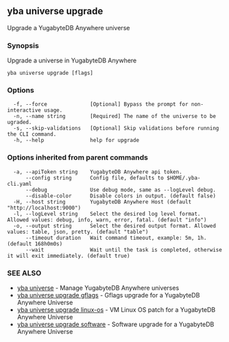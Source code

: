 ## yba universe upgrade

Upgrade a YugabyteDB Anywhere universe

### Synopsis

Upgrade a universe in YugabyteDB Anywhere

```
yba universe upgrade [flags]
```

### Options

```
  -f, --force              [Optional] Bypass the prompt for non-interactive usage.
  -n, --name string        [Required] The name of the universe to be ugraded.
  -s, --skip-validations   [Optional] Skip validations before running the CLI command.
  -h, --help               help for upgrade
```

### Options inherited from parent commands

```
  -a, --apiToken string    YugabyteDB Anywhere api token.
      --config string      Config file, defaults to $HOME/.yba-cli.yaml
      --debug              Use debug mode, same as --logLevel debug.
      --disable-color      Disable colors in output. (default false)
  -H, --host string        YugabyteDB Anywhere Host (default "http://localhost:9000")
  -l, --logLevel string    Select the desired log level format. Allowed values: debug, info, warn, error, fatal. (default "info")
  -o, --output string      Select the desired output format. Allowed values: table, json, pretty. (default "table")
      --timeout duration   Wait command timeout, example: 5m, 1h. (default 168h0m0s)
      --wait               Wait until the task is completed, otherwise it will exit immediately. (default true)
```

### SEE ALSO

* [yba universe](yba_universe.md)	 - Manage YugabyteDB Anywhere universes
* [yba universe upgrade gflags](yba_universe_upgrade_gflags.md)	 - Gflags upgrade for a YugabyteDB Anywhere Universe
* [yba universe upgrade linux-os](yba_universe_upgrade_linux-os.md)	 - VM Linux OS patch for a YugabyteDB Anywhere Universe
* [yba universe upgrade software](yba_universe_upgrade_software.md)	 - Software upgrade for a YugabyteDB Anywhere Universe

